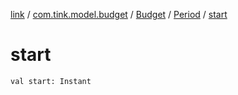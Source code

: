 [link](../../../index.md) / [com.tink.model.budget](../../index.md) / [Budget](../index.md) / [Period](index.md) / [start](./start.md)

# start

`val start: Instant`